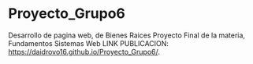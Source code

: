 # Proyecto_Grupo6
Desarrollo de pagina web, de Bienes Raices
Proyecto Final de la materia, Fundamentos Sistemas Web
LINK PUBLICACION: https://daidrovo16.github.io/Proyecto_Grupo6/.
